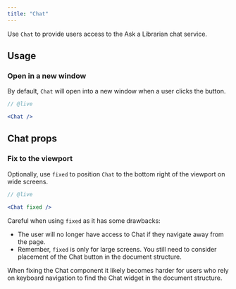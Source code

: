 ```yaml
---
title: "Chat"
---
```


<lede>Use `Chat` to provide users access to the Ask a Librarian chat service.</lede>

## Usage

### Open in a new window

By default, `Chat` will open into a new window when a user clicks the button.

```jsx
// @live

<Chat />
```

## Chat props

### Fix to the viewport

Optionally, use `fixed` to position `Chat` to the bottom right of the viewport on wide screens.


```jsx
// @live

<Chat fixed />
```

Careful when using `fixed` as it has some drawbacks:

- The user will no longer have access to Chat if they navigate away from the page.
- Remember, `fixed` is only for large screens. You still need to consider placement of the Chat button in the document structure.

<accessibility-insight>
 When fixing the Chat component it likely becomes harder for users who rely on keyboard navigation to find the Chat widget in the document structure.
</accessibility-insight>